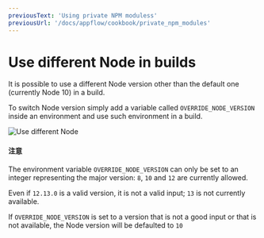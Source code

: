 ```yaml
---
previousText: 'Using private NPM moduless'
previousUrl: '/docs/appflow/cookbook/private_npm_modules'
---
```


# Use different Node in builds

It is possible to use a different Node version other than the default one (currently Node 10) in a build.


To switch Node version simply add a variable called `OVERRIDE_NODE_VERSION` inside an environment and use such environment in a build.

![Use different Node](/docs/assets/img/appflow/cookbook/switch-node-version.png)

#### 注意

The environment variable `OVERRIDE_NODE_VERSION` can only be set to an integer representing the major version: `8`, `10` and `12` are currently allowed.

Even if `12.13.0` is a valid version, it is not a valid input; `13` is not currently available.

If `OVERRIDE_NODE_VERSION` is set to a version that is not a good input or that is not available, the Node version will be defaulted to `10`